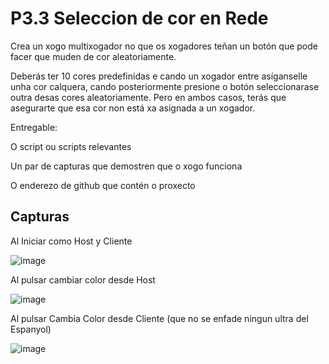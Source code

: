 # P3.3 Seleccion de cor en Rede
 
Crea un xogo multixogador no que os xogadores teñan un botón que pode facer que muden de cor aleatoriamente.

Deberás ter 10 cores predefinidas e cando un xogador entre asíganselle unha cor calquera, cando posteriormente presione o botón seleccionarase outra desas cores aleatoriamente. Pero en ambos casos, terás que asegurarte que esa cor non está xa asignada a un xogador.

Entregable:

O script ou scripts relevantes

Un par de capturas que demostren que o xogo funciona

O enderezo de github que contén o proxecto

## Capturas

Al Iniciar como Host y Cliente

![image](https://github.com/9RACHA/P3.3-Seleccion-de-cor-en-Rede/assets/66274956/4b1b1bfb-b7ca-454a-a68b-0906ab31cf73)


Al pulsar cambiar color desde Host

![image](https://github.com/9RACHA/P3.3-Seleccion-de-cor-en-Rede/assets/66274956/763dcf84-f332-4bf9-95b1-e6ea429fcdc8)


Al pulsar Cambia Color desde Cliente (que no se enfade ningun ultra del Espanyol)

![image](https://github.com/9RACHA/P3.3-Seleccion-de-cor-en-Rede/assets/66274956/844b9a99-0cbc-42f7-a28d-e66e8a60f876)




